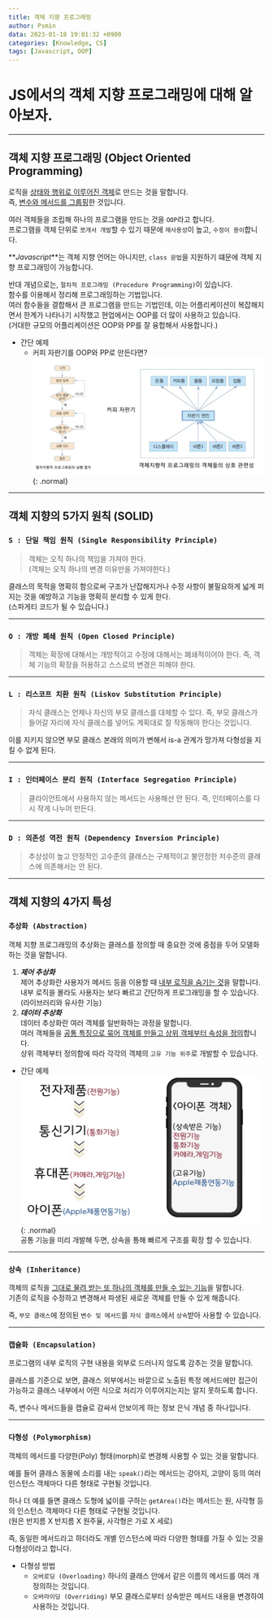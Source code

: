 ```yaml
---
title: 객체 지향 프로그래밍
author: Psmin
data: 2023-01-18 19:01:32 +0900
categories: [Knowledge, CS]
tags: [Javascript, OOP]
---
```


# JS에서의 객체 지향 프로그래밍에 대해 알아보자.

---

## 객체 지향 프로그래밍 (Object Oriented Programming)

로직을 <u>상태와 행위로 이루어진 객체</u>로 만드는 것을 말합니다.  
즉, <u>변수와 메서드를 그룹핑</u>한 것입니다.

여러 객체들을 조립해 하나의 프로그램을 만드는 것을 `OOP`라고 합니다.  
프로그램을 객체 단위로 `쪼개서 개발`할 수 있기 때문에 `재사용성`이 높고, `수정이 용이`합니다.

**_Javascript_**는 객체 지향 언어는 아니지만, `class 문법`을 지원하기 떄문에 객체 지향 프로그래밍이 가능합니다.

반대 개념으로는, `절차적 프로그래밍 (Procedure Programming)`이 있습니다.  
함수를 이용해서 정리해 프로그래밍하는 기법입니다.  
여러 함수들을 결합해서 큰 프로그램을 만드는 기법인데, 이는 어플리케이션이 복잡해지면서 한계가 나타나기 시작했고 현업에서는 OOP를 더 많이 사용하고 있습니다.  
(거대한 규모의 어플리케이션은 OOP와 PP를 잘 융합해서 사용합니다.)

- 간단 예제
  - 커피 자판기를 OOP와 PP로 만든다면?  
    ![oop&PP](/assets/img/oop-ex.png){: .normal}

---

## 객체 지향의 5가지 원칙 (SOLID)

### `S : 단일 책임 원칙 (Single Responsibility Principle)`

> 객체는 오직 하나의 책임을 가져야 한다.  
> (객체는 오직 하나의 변경 이유만을 가져야한다.)

클래스의 목적을 명확히 함으로써 구조가 난잡해지거나 수정 사항이 불필요하게 넓게 퍼지는 것을 예방하고 기능을 명확히 분리할 수 있게 한다.  
 (스파게티 코드가 될 수 있습니다.)

---

### `O : 개방 폐쇄 원칙 (Open Closed Principle)`

> 객체는 확장에 대해서는 개방적이고 수정에 대해서는 폐쇄적이어야 한다.
> 즉, 객체 기능의 확장을 허용하고 스스로의 변경은 피해야 한다.

---

### `L : 리스코프 치환 원칙 (Liskov Substitution Principle)`

> 자식 클래스는 언제나 자신의 부모 클래스를 대체할 수 있다.
> 즉, 부모 클래스가 들어갈 자리에 자식 클래스를 넣어도 계획대로 잘 작동해야 한다는 것입니다.

이를 지키지 않으면 부모 클래스 본래의 의미가 변해서 is-a 관계가 망가져 다형성을 지킬 수 없게 된다.

---

### `I : 인터페이스 분리 원칙 (Interface Segregation Principle)`

> 클라이언트에서 사용하지 않는 메서드는 사용해선 안 된다.
> 즉, 인터페이스를 다시 작게 나누어 만든다.

---

### `D : 의존성 역전 원칙 (Dependency Inversion Principle)`

> 추상성이 높고 안정적인 고수준의 클래스는 구체적이고 불안정한 저수준의 클래스에 의존해서는 안 된다.

---

## 객체 지향의 4가지 특성

### `추상화 (Abstraction)`

객체 지향 프로그래밍의 추상화는 클래스를 정의할 때 중요한 것에 중점을 두어 모델화 하는 것을 말합니다.

1. **_제어 추상화_**  
   제어 추상화란 사용자가 메서드 등을 이용할 때 <u>내부 로직을 숨기는 것</u>을 말합니다.  
   내부 로직을 몰라도 사용자는 보다 빠르고 간단하게 프로그래밍을 할 수 있습니다.  
   (라이브러리와 유사한 기능)
2. **_데이터 추상화_**  
   데이터 추상화란 여러 객체를 일반화하는 과정을 말합니다.  
   여러 객체들을 <u>공통 특징으로 묶어 객체를 만들고 상위 객체부터 속성을 정의</u>합니다.  
   상위 객체부터 정의함에 따라 각각의 객체의 `고유 기능 위주`로 개발할 수 있습니다.

- 간단 예제  
  ![data-abstration](/assets/img/data-abstraction.png){: .normal}  
  공통 기능을 미리 개발해 두면, 상속을 통해 빠르게 구조를 확장 할 수 있습니다.

---

### `상속 (Inheritance)`

객체의 로직을 <u>그대로 물려 받는 또 하나의 객체를 만들 수 있는 기능</u>을 말합니다.  
기존의 로직을 수정하고 변경해서 파생된 새로운 객체를 만들 수 있게 해줍니다.

즉, `부모 클래스`에 정의된 `변수 및 메서드`를 `자식 클래스`에서 `상속`받아 사용할 수 있습니다.

---

### `캡슐화 (Encapsulation)`

프로그램의 내부 로직의 구현 내용을 외부로 드러나지 않도록 감추는 것을 말합니다.

클래스를 기준으로 보면, 클래스 외부에서는 바깥으로 노출된 특정 메서드에만 접근이 가능하고 클래스 내부에서 어떤 식으로 처리가 이루어지는지는 알지 못하도록 합니다.

즉, 변수나 메서드들을 캡슐로 감싸서 안보이게 하는 정보 은닉 개념 중 하나입니다.

---

### `다형성 (Polymorphism)`

객체의 메서드를 다양한(Poly) 형태(morph)로 변경해 사용할 수 있는 것을 말합니다.

예를 들어 클래스 <kbd>동물</kbd>에 소리를 내는 `speak()`라는 메서드는 <kbd>강아지</kbd>, <kbd>고양이</kbd> 등의 여러 인스턴스 객체마다 다른 형태로 구현될 것입니다.

하나 더 예를 들면 클래스 <kbd>도형</kbd>에 넓이를 구하는 `getArea()`라는 메서드는 <kbd>원</kbd>, <kbd>사각형</kbd> 등의 인스턴스 객체마다 다른 형태로 구현될 것입니다.  
(원은 반지름 X 반지름 X 원주율, 사각형은 가로 X 세로)

즉, 동일한 메서드라고 하더라도 개별 인스턴스에 따라 다양한 형태를 가질 수 있는 것을 다형성이라고 합니다.

- 다형성 방법
  - `오버로딩 (Overloading)`
    하나의 클래스 안에서 같은 이름의 메서드를 여러 개 정의하는 것입니다.
  - `오버라이딩 (Overriding)`
    부모 클래스로부터 상속받은 메서드 내용을 변경하여 사용하는 것입니다.
